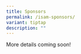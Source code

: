 ```yaml
---
title: Sponsors
permalink: /isam-sponsors/
variant: tiptap
description: ""
---
```

<p>More details coming soon!</p>